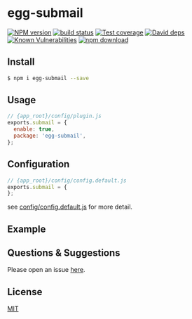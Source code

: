 # egg-submail

[![NPM version][npm-image]][npm-url]
[![build status][travis-image]][travis-url]
[![Test coverage][codecov-image]][codecov-url]
[![David deps][david-image]][david-url]
[![Known Vulnerabilities][snyk-image]][snyk-url]
[![npm download][download-image]][download-url]

[npm-image]: https://img.shields.io/npm/v/egg-submail.svg?style=flat-square
[npm-url]: https://npmjs.org/package/egg-submail
[travis-image]: https://img.shields.io/travis/eggjs/egg-submail.svg?style=flat-square
[travis-url]: https://travis-ci.org/eggjs/egg-submail
[codecov-image]: https://img.shields.io/codecov/c/github/eggjs/egg-submail.svg?style=flat-square
[codecov-url]: https://codecov.io/github/eggjs/egg-submail?branch=master
[david-image]: https://img.shields.io/david/eggjs/egg-submail.svg?style=flat-square
[david-url]: https://david-dm.org/eggjs/egg-submail
[snyk-image]: https://snyk.io/test/npm/egg-submail/badge.svg?style=flat-square
[snyk-url]: https://snyk.io/test/npm/egg-submail
[download-image]: https://img.shields.io/npm/dm/egg-submail.svg?style=flat-square
[download-url]: https://npmjs.org/package/egg-submail

<!--
Description here.
-->

## Install

```bash
$ npm i egg-submail --save
```

## Usage

```js
// {app_root}/config/plugin.js
exports.submail = {
  enable: true,
  package: 'egg-submail',
};
```

## Configuration

```js
// {app_root}/config/config.default.js
exports.submail = {
};
```

see [config/config.default.js](config/config.default.js) for more detail.

## Example

<!-- example here -->

## Questions & Suggestions

Please open an issue [here](https://github.com/eggjs/egg/issues).

## License

[MIT](LICENSE)
